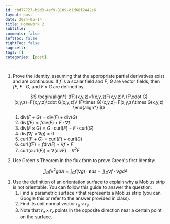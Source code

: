 ```yaml
---
id: cbd77727-b9d3-4ef9-8109-d1d68f2442e6
layout: post
date: 2024-05-14
title: Homework 2
subtitle: 
comments: false
leftToc: false
rightToc: false
sagecell: 
tags: []
categories: [post]

---
```

1. Prove the identity, assuming that the appropriate partial derivatives exist and are continuous. If $f$ is a scalar field and $F$, $G$ are vector fields, then $fF$, $F\cdot G$, and $F\times G$ are defined by

	$$
	\begin{align*}
	(fF)(x,y,z)=f(x,y,z)F(x,y,z)\\
	(F\cdot G)(x,y,z)=F(x,y,z)\cdot G(x,y,z)\\
	(F\times G)(x,y,z)=F(x,y,z)\times G(x,y,z)
	\end{align*}
	$$

	1. $\text{div}(F+G)=\text{div}(F)+\text{div}(G)$
	2. $\text{div}(fF)=f\text{div}(F)+F\cdot\nabla f$
	3. $\text{div}(F\times G) = G\cdot \text{curl}(F)-F\cdot \text{curl}(G)$
	4. $\text{div}(\nabla f\times \nabla g)=0$
	5. $\text{curl}(F+G)=\text{curl}(F)+\text{curl}(G)$
	6. $\text{curl}(fF)=f\text{div}(F)+\nabla f\times F$
	7. $\text{curl}(\text{curl}(F))=\nabla(\text{div} F)-\nabla^2F$
2. Use Green's Theorem in the flux form to prove Green's first identity:

$$
\iint_Df\nabla^2gdA=\int_Cf(\nabla g)\cdot \mathbf{n}ds-\iint_D\nabla f\cdot\nabla gdA
$$

1. Use the definition of an orientation surface to explain why a Mobius strip is not orientable. You can follow this guide to answer the question:
	1. Find a parametric surface $r$ that represents a Mobius strip (you can Google this or refer to the answer provided in class).
	2. Find its unit normal vector $r_u\times r_v$.
	3. Note that $r_u\times r_v$ points in the opposite direction near a certain point on the surface.
